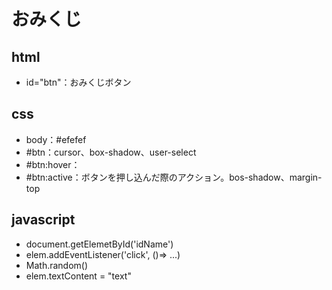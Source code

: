 # おみくじ

## html
- id="btn"：おみくじボタン

## css
- body：#efefef
- #btn：cursor、box-shadow、user-select
- #btn:hover：
- #btn:active：ボタンを押し込んだ際のアクション。bos-shadow、margin-top

## javascript
- document.getElemetById('idName')
- elem.addEventListener('click', ()=> ...)
- Math.random()
- elem.textContent = "text"
